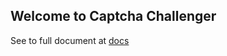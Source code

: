 ## Welcome to Captcha Challenger

See to full document at [docs](https://captcha-challenger.github.io/docs/#/)
